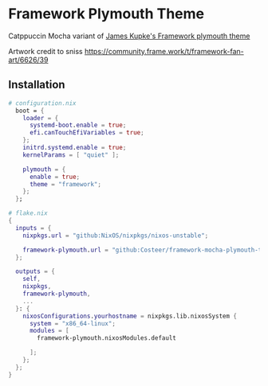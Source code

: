# Framework Plymouth Theme

Catppuccin Mocha variant of [James Kupke's Framework plymouth theme](https://git.sr.ht/~jameskupke/framework-plymouth-theme)

Artwork credit to sniss https://community.frame.work/t/framework-fan-art/6626/39

## Installation

```nix
# configuration.nix
  boot = {
    loader = {
      systemd-boot.enable = true;
      efi.canTouchEfiVariables = true;
    };
    initrd.systemd.enable = true;
    kernelParams = [ "quiet" ];

    plymouth = {
      enable = true;
      theme = "framework";
    };
  };
```

```nix
# flake.nix
{
  inputs = {
    nixpkgs.url = "github:NixOS/nixpkgs/nixos-unstable";

    framework-plymouth.url = "github:Costeer/framework-mocha-plymouth-theme";
  };

  outputs = {
    self,
    nixpkgs,
    framework-plymouth,
    ...
  }: {
    nixosConfigurations.yourhostname = nixpkgs.lib.nixosSystem {
      system = "x86_64-linux";
      modules = [
        framework-plymouth.nixosModules.default

      ];
    };
  };
}
```
